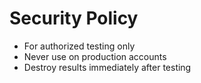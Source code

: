 # Security Policy
- For authorized testing only
- Never use on production accounts
- Destroy results immediately after testing

